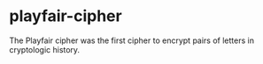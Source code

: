 # playfair-cipher
The Playfair cipher was the first cipher to encrypt pairs of letters in cryptologic history.
